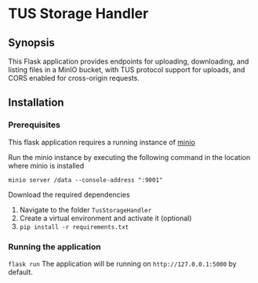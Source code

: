# TUS Storage Handler

## Synopsis
This Flask application provides endpoints for uploading, downloading, and listing files in a MinIO bucket, with TUS protocol support for uploads, and CORS enabled for cross-origin requests.

## Installation

### Prerequisites
This flask application requires a running instance of [minio](https://min.io/download)

Run the minio instance by executing the following command in the location where minio is installed

`minio server /data --console-address ":9001"`

Download the required dependencies

1. Navigate to the folder `TusStorageHandler`
2. Create a virtual environment and activate it (optional)
3. `pip install -r requirements.txt`

### Running the application

`flask run`
The application will be running on `http://127.0.0.1:5000` by default.
